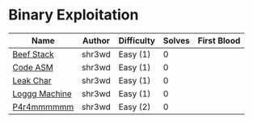 # Binary Exploitation

| Name                                                       | Author           | Difficulty | Solves | First Blood    |
| ---------------------------------------------------------- | ---------------- | ---------- | ------ | -----------    |
| [Beef Stack](beef-stack/)                                  | shr3wd           | Easy (1)   | 0      |  |
| [Code ASM](code-asm/)                                      | shr3wd           | Easy (1)   | 0      | |
| [Leak Char](leak-char/)                                    | shr3wd           | Easy (1)   | 0      | |
| [Loggg Machine](log-machine/)                              | shr3wd           | Easy (1)   | 0      |                |
| [P4r4mmmmmm](p4r4mmmm/)                                    | shr3wd           | Easy (2)   | 0      |                |
